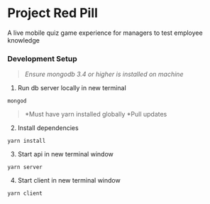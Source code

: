 # Project Red Pill
A live mobile quiz game experience for managers to test employee knowledge

### Development Setup

> *Ensure mongodb 3.4 or higher is installed on machine*
1. Run db server locally in new terminal

```
mongod
```
> *Must have yarn installed globally
> *Pull updates
2. Install dependencies

```
yarn install
```

3. Start api in new terminal window

```
yarn server
```
4. Start client in new terminal window

```
yarn client
```
